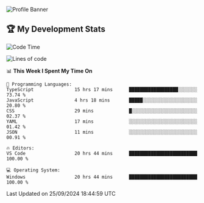 ![Profile Banner](https://i.ibb.co/PxmDbTv/1500x500.jpg)
## 🏆 My Development Stats

<!--START_SECTION:waka-->
![Code Time](http://img.shields.io/badge/Code%20Time-427%20hrs%2021%20mins-blue)

![Lines of code](https://img.shields.io/badge/From%20Hello%20World%20I%27ve%20Written-129.5%20thousand%20lines%20of%20code-blue)

📊 **This Week I Spent My Time On** 

```text
💬 Programming Languages: 
TypeScript               15 hrs 17 mins      ██████████████████░░░░░░░   73.74 % 
JavaScript               4 hrs 18 mins       █████░░░░░░░░░░░░░░░░░░░░   20.80 % 
CSS                      29 mins             █░░░░░░░░░░░░░░░░░░░░░░░░   02.37 % 
YAML                     17 mins             ░░░░░░░░░░░░░░░░░░░░░░░░░   01.42 % 
JSON                     11 mins             ░░░░░░░░░░░░░░░░░░░░░░░░░   00.91 % 

🔥 Editors: 
VS Code                  20 hrs 44 mins      █████████████████████████   100.00 % 

💻 Operating System: 
Windows                  20 hrs 44 mins      █████████████████████████   100.00 % 
```


 Last Updated on 25/09/2024 18:44:59 UTC
<!--END_SECTION:waka-->
